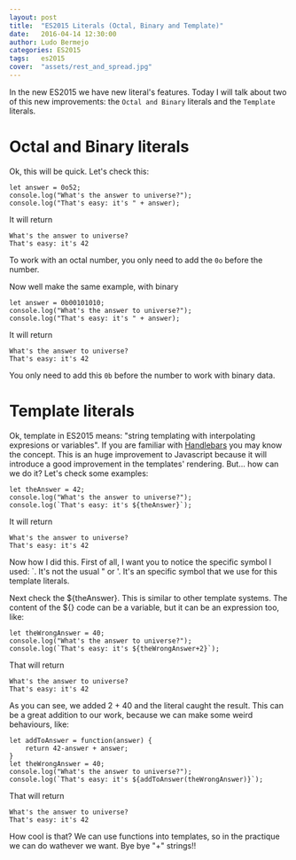 ```yaml
---
layout: post
title:  "ES2015 Literals (Octal, Binary and Template)"
date:   2016-04-14 12:30:00
author: Ludo Bermejo
categories: ES2015 
tags:	es2015
cover:  "assets/rest_and_spread.jpg"
---
```


In the new ES2015 we have new literal's features. Today I will talk about two of this new improvements: the `Octal and Binary` literals and the `Template` literals.

# Octal and Binary literals

Ok, this will be quick. Let's check this:

    let answer = 0o52;
    console.log("What's the answer to universe?");
    console.log("That's easy: it's " + answer);

It will return

    What's the answer to universe?
    That's easy: it's 42
    
To work with an octal number, you only need to add the `0o` before the number.
    
Now well make the same example, with binary    

    let answer = 0b00101010;
    console.log("What's the answer to universe?");
    console.log("That's easy: it's " + answer);
    
It will return

    What's the answer to universe?
    That's easy: it's 42
        
You only need to add this `0b` before the number to work with binary data.         

# Template literals

Ok, template in ES2015 means: "string templating with interpolating expresions or variables". If you are familiar with [Handlebars](http://handlebarsjs.com/) you may know the concept. This is an huge improvement to Javascript because it will introduce a good improvement in the templates' rendering. But... how can we do it? Let's check some examples:
 
    let theAnswer = 42;
    console.log("What's the answer to universe?");
    console.log(`That's easy: it's ${theAnswer}`);    

    
It will return

    What's the answer to universe?
    That's easy: it's 42
        
Now how I did this. First of all, I want you to notice the specific symbol I used: \`. It's not the usual " or '. It's an specific symbol that we use for this template literals. 
 
Next check the ${theAnswer}. This is similar to other template systems. The content of the ${} code can be a variable, but it can be an expression too, like:

    let theWrongAnswer = 40;
    console.log("What's the answer to universe?");
    console.log(`That's easy: it's ${theWrongAnswer+2}`);

That will return

    What's the answer to universe?
    That's easy: it's 42
    
As you can see, we added 2 + 40 and the literal caught the result. This can be a great addition to our work, because we can make some weird behaviours, like:

    let addToAnswer = function(answer) {
        return 42-answer + answer;
    }
    let theWrongAnswer = 40;
    console.log("What's the answer to universe?");
    console.log(`That's easy: it's ${addToAnswer(theWrongAnswer)}`);

That will return

    What's the answer to universe?
    That's easy: it's 42
    
How cool is that? We can use functions into templates, so in the practique we can do wathever we want. Bye bye "+" strings!!
    